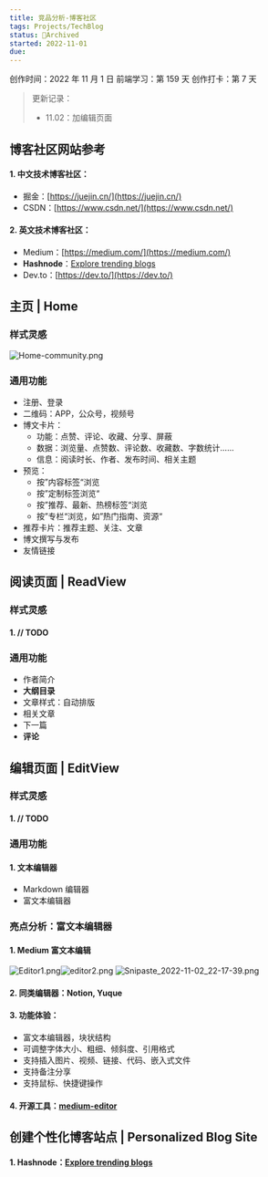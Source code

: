 ```yaml
---
title: 竞品分析-博客社区
tags: Projects/TechBlog
status: 🔵Archived
started: 2022-11-01
due:
---
```

创作时间：2022 年 11 月 1 日
前端学习：第 159 天 
创作打卡：第 7 天

> 更新记录：
> - 11.02：加编辑页面

## 博客社区网站参考
#### 1. 中文技术博客社区：
- 掘金：[https://juejin.cn/](https://juejin.cn/)
- CSDN：[https://www.csdn.net/](https://www.csdn.net/)
#### 2. 英文技术博客社区：
- Medium：[https://medium.com/](https://medium.com/)
- **Hashnode**：[Explore trending blogs](https://hashnode.com/explore/blogs?category=week)
- Dev.to：[https://dev.to/](https://dev.to/)
## 主页 | Home
### 样式灵感
![Home-community.png](https://cdn.nlark.com/yuque/0/2022/png/29677165/1667398234729-9218ac8f-3e24-4afa-b4f6-a318d3efa8bc.png#clientId=uacc7fbc1-c78a-4&crop=0&crop=0&crop=1&crop=1&from=ui&id=u085a2371&margin=%5Bobject%20Object%5D&name=Home-community.png&originHeight=2280&originWidth=4700&originalType=binary&ratio=1&rotation=0&showTitle=true&size=3846966&status=done&style=none&taskId=u53d44315-9a39-412d-8b96-ec308de811c&title=MoodBoard-Community-Homepage "MoodBoard-Community-Homepage")
### 通用功能
- 注册、登录
- 二维码：APP，公众号，视频号
- 博文卡片：
   - 功能：点赞、评论、收藏、分享、屏蔽
   - 数据：浏览量、点赞数、评论数、收藏数、字数统计……
   - 信息：阅读时长、作者、发布时间、相关主题
- 预览：
   - 按”内容标签“浏览
   - 按”定制标签浏览“
   - 按”推荐、最新、热榜标签“浏览
   - 按”专栏“浏览，如”热门指南、资源“
- 推荐卡片：推荐主题、关注、文章
- 博文撰写与发布
- 友情链接
## 阅读页面 | ReadView
### 样式灵感
#### 1. // TODO
### 通用功能
- 作者简介
- **大纲目录**
- 文章样式：自动排版
- 相关文章
- 下一篇
- **评论**
## 编辑页面 | EditView
### 样式灵感
#### 1. // TODO
### 通用功能
#### 1. 文本编辑器
- Markdown 编辑器
- 富文本编辑器
### 亮点分析：富文本编辑器
#### 1. Medium 富文本编辑
![Editor1.png](https://cdn.nlark.com/yuque/0/2022/png/29677165/1667378302585-ea6b4790-e322-4983-ae50-a68e0d36a839.png#clientId=uee76da08-529e-4&crop=0&crop=0&crop=1&crop=1&from=ui&height=83&id=eTUhs&margin=%5Bobject%20Object%5D&name=Editor1.png&originHeight=194&originWidth=606&originalType=binary&ratio=1&rotation=0&showTitle=false&size=9846&status=done&style=none&taskId=u0aa94bb4-6c0d-4591-bdaf-92addea421b&title=&width=259)![editor2.png](https://cdn.nlark.com/yuque/0/2022/png/29677165/1667378302889-b3ce148f-109a-4f9c-b2c8-8d76f4db6ad2.png#averageHue=%23fdfdfd&clientId=uee76da08-529e-4&crop=0&crop=0&crop=1&crop=1&from=ui&height=90&id=kyrLf&margin=%5Bobject%20Object%5D&name=editor2.png&originHeight=255&originWidth=688&originalType=binary&ratio=1&rotation=0&showTitle=false&size=13410&status=done&style=none&taskId=u17dd5658-1866-46f7-a59d-cde54ef2ee4&title=&width=244)
![Snipaste_2022-11-02_22-17-39.png](https://cdn.nlark.com/yuque/0/2022/png/29677165/1667398684250-2c68f0cc-cf2d-46cb-ba17-a0779eceed81.png#clientId=uacc7fbc1-c78a-4&crop=0&crop=0&crop=1&crop=1&from=ui&height=182&id=uca2eb2c5&margin=%5Bobject%20Object%5D&name=Snipaste_2022-11-02_22-17-39.png&originHeight=269&originWidth=977&originalType=binary&ratio=1&rotation=0&showTitle=false&size=36119&status=done&style=none&taskId=u25307254-93c7-452f-a1cf-e4ec9928dac&title=&width=661)
#### 2. 同类编辑器：Notion, Yuque
#### 3. 功能体验：
- 富文本编辑器，块状结构
- 可调整字体大小、粗细、倾斜度、引用格式
- 支持插入图片、视频、链接、代码、嵌入式文件
- 支持备注分享
- 支持鼠标、快捷键操作
#### 4. 开源工具：[medium-editor](https://yabwe.github.io/medium-editor/)
## 创建个性化博客站点 | Personalized Blog Site
#### 1. Hashnode：[Explore trending blogs](https://hashnode.com/explore/blogs?category=week)
